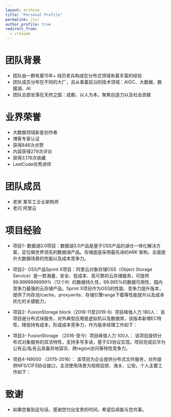 ```yaml
---
layout: archive
title: "Personal Profile"
permalink: /cv/
author_profile: true
redirect_from:
  - /resume
---
```



团队背景
====== 
 * 团队由一群有着15年+ 经历老兵构成在分布式领域有着丰富的经验
 * 团队成员分布在不同的大厂，且从事着前沿的技术领域：AIGC、大数据、数据湖、AI
 * 团队总部坐落在天府之国：成都，以人为本，聚焦创造力以及社会贡献


业界荣誉
======
* 大数据领域新星创作者
* 博客专家认证
* 获得846次点赞
* 内容获得279次评论
* 获得3,176次收藏
* LeetCode优秀讲师

团队成员
======

* 老宋   某军工企业架构师
* 老闫   阿里云     

项目经验
====== 

* 项目1- 数据湖3.0项目：数据湖3.0产品是基于OSS产品的湖仓一体化解决方案，定位做世界领先的数据湖产品。存储底座采用最先进的ARK 架构，全面提升大数据场景的性能以及成本竞争力。

* 项目2- OSS产品Sprint X项目：阿里云对象存储OSS（Object Storage Service）是一款海量、安全、低成本、高可靠的云存储服务，可提供99.9999999999%（12个9）的数据持久性，99.995%的数据可用性，国内竞争力最强的云存储产品。Sprint X项目作为OSS的性能、竞争力提升版本，提供了内存池/cache，proxywrite、存储引擎range下载等性能提升以及成本优化的关键能力，

* 项目2- FusionStorage block（2018-11至2019-6）项目峰值人力  180人：
该项目是分布式块服务，对外典型应用是虚拟机以及数据库，该版本新增EC特性，降低持有成本，形成成本竞争力，作为版本经理工作如下：

* 项目3- FusionStorage （2016-至今）项目峰值人力  100人：
该项目提供分布式对象服务的双活特性，支持多写多读，基于S3协议实现。项目完成后华为公有云/私有云具备异地容灾、跨region访问等特性竞争力。

* 项目4-N9000 （2015-2016）：
该项目为企业提供分布式文件服务，对外提供NFS/CIFS协议接口，主流使用场景为视频监控、海关、公安。个人主要工作如下：


致谢
======

* 如果您看到这句话，感谢您付出宝贵的时间，希望后续能与您共事。


